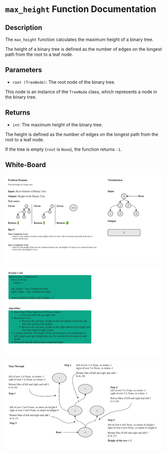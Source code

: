 # `max_height` Function Documentation

## Description

The `max_height` function calculates the maximum height of a binary tree.

The height of a binary tree is defined as the number of edges on the longest path from the root to a leaf node.

## Parameters

- `root (TreeNode)`: The root node of the binary tree.

This node is an instance of the `TreeNode` class, which represents a node in the binary tree.

## Returns

- `int`: The maximum height of the binary tree.

The height is defined as the number of edges on the longest path from the root to a leaf node.

If the tree is empty (`root` is `None`), the function returns `-1`.

## White-Board

![White-Board](Tree.jpg)

![White-Board](Tree2.jpg)

![White-Board](Tree3.jpg)
